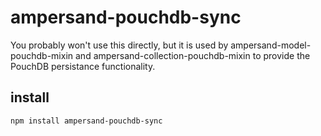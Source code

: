 # ampersand-pouchdb-sync

You probably won't use this directly, but it is used by ampersand-model-pouchdb-mixin and ampersand-collection-pouchdb-mixin to provide the PouchDB persistance functionality.

## install

```
npm install ampersand-pouchdb-sync
```

